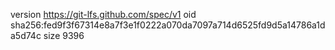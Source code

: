 version https://git-lfs.github.com/spec/v1
oid sha256:fed9f3f67314e8a7f3e1f0222a070da7097a714d6525fd9d5a14786a1da5d74c
size 9396
